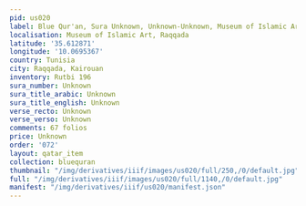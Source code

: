 ```yaml
---
pid: us020
label: Blue Qur'an, Sura Unknown, Unknown-Unknown, Museum of Islamic Art, Raqqada
localisation: Museum of Islamic Art, Raqqada
latitude: '35.612871'
longitude: '10.0695367'
country: Tunisia
city: Raqqada, Kairouan
inventory: Rutbi 196
sura_number: Unknown
sura_title_arabic: Unknown
sura_title_english: Unknown
verse_recto: Unknown
verse_verso: Unknown
comments: 67 folios
price: Unknown
order: '072'
layout: qatar_item
collection: bluequran
thumbnail: "/img/derivatives/iiif/images/us020/full/250,/0/default.jpg"
full: "/img/derivatives/iiif/images/us020/full/1140,/0/default.jpg"
manifest: "/img/derivatives/iiif/us020/manifest.json"
---
```

